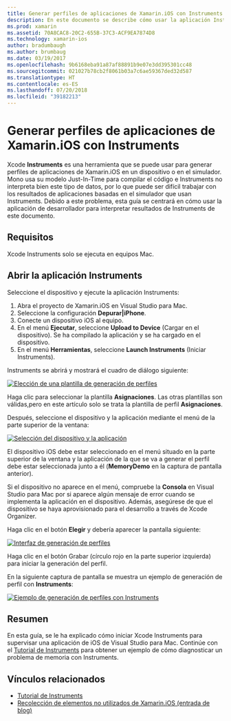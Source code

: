 ```yaml
---
title: Generar perfiles de aplicaciones de Xamarin.iOS con Instruments
description: En este documento se describe cómo usar la aplicación Instruments de Apple para generar perfiles de una aplicación Xamarin.iOS instalada en un dispositivo o un simulador.
ms.prod: xamarin
ms.assetid: 70A8CAC8-20C2-655B-37C3-ACF9EA7874D8
ms.technology: xamarin-ios
author: bradumbaugh
ms.author: brumbaug
ms.date: 03/19/2017
ms.openlocfilehash: 9b6168eba91a87af88891b9e07e3dd395301cc48
ms.sourcegitcommit: 021027b78cb2f8061b03a7c6ae59367ded32d587
ms.translationtype: HT
ms.contentlocale: es-ES
ms.lasthandoff: 07/20/2018
ms.locfileid: "39182213"
---
```

# <a name="profiling-xamarinios-applications-with-instruments"></a>Generar perfiles de aplicaciones de Xamarin.iOS con Instruments

Xcode **Instruments** es una herramienta que se puede usar para generar perfiles de aplicaciones de Xamarin.iOS en un dispositivo o en el simulador. Mono usa su modelo Just-In-Time para compilar el código e Instruments no interpreta bien este tipo de datos, por lo que puede ser difícil trabajar con los resultados de aplicaciones basadas en el simulador que usan Instruments.
Debido a este problema, esta guía se centrará en cómo usar la aplicación de desarrollador para interpretar resultados de Instruments de este documento.

## <a name="requirements"></a>Requisitos

Xcode Instruments solo se ejecuta en equipos Mac.

## <a name="opening-the-instruments-app"></a>Abrir la aplicación Instruments

Seleccione el dispositivo y ejecute la aplicación Instruments:

1. Abra el proyecto de Xamarin.iOS en Visual Studio para Mac.
2. Seleccione la configuración **Depurar|iPhone**.
3. Conecte un dispositivo iOS al equipo.
4. En el menú **Ejecutar**, seleccione **Upload to Device** (Cargar en el dispositivo). Se ha compilado la aplicación y se ha cargado en el dispositivo.
5. En el menú **Herramientas**, seleccione **Launch Instruments** (Iniciar Instruments).


Instruments se abrirá y mostrará el cuadro de diálogo siguiente:

 [![](using-instruments-to-detect-native-leaks-using-markheap-images/instruments1.png "Elección de una plantilla de generación de perfiles")](using-instruments-to-detect-native-leaks-using-markheap-images/instruments1.png#lightbox)

Haga clic para seleccionar la plantilla **Asignaciones**. Las otras plantillas son válidas,pero en este artículo solo se trata la plantilla de perfil **Asignaciones**.

Después, seleccione el dispositivo y la aplicación mediante el menú de la parte superior de la ventana:

[![](using-instruments-to-detect-native-leaks-using-markheap-images/instruments2.png "Selección del dispositivo y la aplicación")](using-instruments-to-detect-native-leaks-using-markheap-images/instruments2.png#lightbox)

El dispositivo iOS debe estar seleccionado en el menú situado en la parte superior de la ventana y la aplicación de la que se va a generar el perfil debe estar seleccionada junto a él (**MemoryDemo** en la captura de pantalla anterior).

Si el dispositivo no aparece en el menú, compruebe la **Consola** en Visual Studio para Mac por si aparece algún mensaje de error cuando se implementa la aplicación en el dispositivo. Además, asegúrese de que el dispositivo se haya aprovisionado para el desarrollo a través de Xcode Organizer.

Haga clic en el botón **Elegir** y debería aparecer la pantalla siguiente:

[![](using-instruments-to-detect-native-leaks-using-markheap-images/instruments3.png "Interfaz de generación de perfiles")](using-instruments-to-detect-native-leaks-using-markheap-images/instruments3.png#lightbox)

Haga clic en el botón Grabar (círculo rojo en la parte superior izquierda) para iniciar la generación del perfil.

En la siguiente captura de pantalla se muestra un ejemplo de generación de perfil con **Instruments**:

[![](using-instruments-to-detect-native-leaks-using-markheap-images/instruments4.png "Ejemplo de generación de perfiles con Instruments")](using-instruments-to-detect-native-leaks-using-markheap-images/instruments4.png#lightbox)

## <a name="summary"></a>Resumen

En esta guía, se le ha explicado cómo iniciar Xcode Instruments para supervisar una aplicación de iOS de Visual Studio para Mac. Continúe con el [Tutorial de Instruments](~/ios/deploy-test/walkthrough-apples-instrument.md) para obtener un ejemplo de cómo diagnosticar un problema de memoria con Instruments.

## <a name="related-links"></a>Vínculos relacionados

- [Tutorial de Instruments](~/ios/deploy-test/walkthrough-apples-instrument.md)
- [Recolección de elementos no utilizados de Xamarin.iOS (entrada de blog)](http://c-sharx.net/2015-04-27-xamarin-ios-the-garbage-collector-and-me/)
